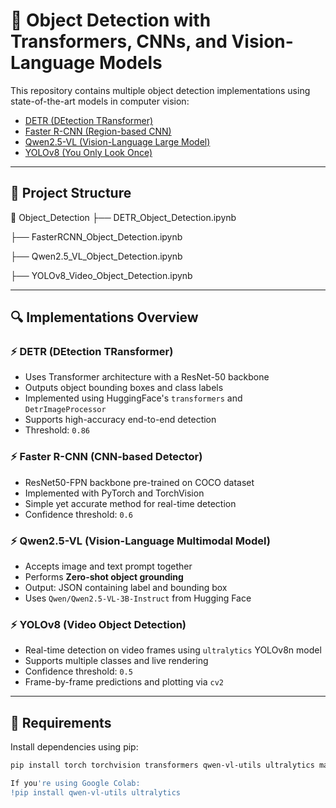 # 🧠 Object Detection with Transformers, CNNs, and Vision-Language Models

This repository contains multiple object detection implementations using state-of-the-art models in computer vision:

- [DETR (DEtection TRansformer)](https://arxiv.org/abs/2005.12872)
- [Faster R-CNN (Region-based CNN)](https://arxiv.org/abs/1506.01497)
- [Qwen2.5-VL (Vision-Language Large Model)](https://huggingface.co/Qwen/Qwen2.5-VL-3B-Instruct)
- [YOLOv8 (You Only Look Once)](https://github.com/ultralytics/ultralytics)

---

## 📂 Project Structure

📁 Object_Detection
├── DETR_Object_Detection.ipynb

├── FasterRCNN_Object_Detection.ipynb

├── Qwen2.5_VL_Object_Detection.ipynb

├── YOLOv8_Video_Object_Detection.ipynb


---

## 🔍 Implementations Overview

### ⚡ DETR (DEtection TRansformer)
- Uses Transformer architecture with a ResNet-50 backbone
- Outputs object bounding boxes and class labels
- Implemented using HuggingFace's `transformers` and `DetrImageProcessor`
- Supports high-accuracy end-to-end detection
- Threshold: `0.86`

### ⚡ Faster R-CNN (CNN-based Detector)
- ResNet50-FPN backbone pre-trained on COCO dataset
- Implemented with PyTorch and TorchVision
- Simple yet accurate method for real-time detection
- Confidence threshold: `0.6`

### ⚡ Qwen2.5-VL (Vision-Language Multimodal Model)
- Accepts image and text prompt together
- Performs **Zero-shot object grounding**
- Output: JSON containing label and bounding box
- Uses `Qwen/Qwen2.5-VL-3B-Instruct` from Hugging Face

### ⚡ YOLOv8 (Video Object Detection)
- Real-time detection on video frames using `ultralytics` YOLOv8n model
- Supports multiple classes and live rendering
- Confidence threshold: `0.5`
- Frame-by-frame predictions and plotting via `cv2`

---

## 🧪 Requirements

Install dependencies using pip:

```bash
pip install torch torchvision transformers qwen-vl-utils ultralytics matplotlib opencv-python

If you're using Google Colab:
!pip install qwen-vl-utils ultralytics
